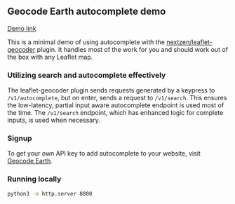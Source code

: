 ## Geocode Earth autocomplete demo

[Demo link](https://geocodeearth.github.io/autocomplete-demo/)

This is a minimal demo of using autocomplete with the [nextzen/leaflet-geocoder](https://github.com/nextzen/leaflet-geocoder) plugin. It handles most of the work for you and should work out of the box with any Leaflet map.

### Utilizing search and autocomplete effectively
The leaflet-geocoder plugin sends requests generated by a keypress to
`/v1/autocomplete`, but on enter, sends a request to `/v1/search`. This ensures
the low-latency, partial input aware autocomplete endpoint is used most of the
time. The `/v1/search` endpoint, which has enhanced logic for complete inputs, is used when necessary.

### Signup
To get your own API key to add autocomplete to your website, visit [Geocode Earth](https://geocode.earth).


### Running locally

```bash
python3 -m http.server 8800
```
